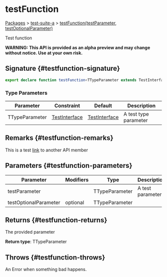 # testFunction

[Packages](/) > [test-suite-a](/test-suite-a/) > [testFunction(testParameter, testOptionalParameter)](/test-suite-a/testfunction-function)

Test function

**WARNING: This API is provided as an alpha preview and may change without notice. Use at your own risk.**

## Signature {#testfunction-signature}

```typescript
export declare function testFunction<TTypeParameter extends TestInterface = TestInterface>(testParameter: TTypeParameter, testOptionalParameter?: TTypeParameter): TTypeParameter;
```

### Type Parameters

| Parameter | Constraint | Default | Description |
| - | - | - | - |
| TTypeParameter | [TestInterface](/test-suite-a/testinterface-interface/) | [TestInterface](/test-suite-a/testinterface-interface/) | A test type parameter |

## Remarks {#testfunction-remarks}

This is a test [link](/test-suite-a/testinterface-interface/) to another API member

## Parameters {#testfunction-parameters}

| Parameter | Modifiers | Type | Description |
| - | - | - | - |
| testParameter | | TTypeParameter | A test parameter |
| testOptionalParameter | optional | TTypeParameter | |

## Returns {#testfunction-returns}

The provided parameter

**Return type**: TTypeParameter

## Throws {#testfunction-throws}

An Error when something bad happens.
